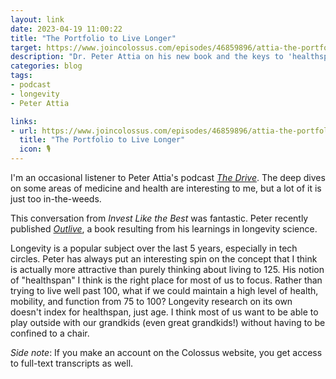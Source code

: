 ```yaml
---
layout: link
date: 2023-04-19 11:00:22
title: "The Portfolio to Live Longer"
target: https://www.joincolossus.com/episodes/46859896/attia-the-portfolio-to-live-longer
description: "Dr. Peter Attia on his new book and the keys to 'healthspan'."
categories: blog
tags:
- podcast
- longevity
- Peter Attia

links:
- url: https://www.joincolossus.com/episodes/46859896/attia-the-portfolio-to-live-longer
  title: "The Portfolio to Live Longer"
  icon: 🎙️
---
```


I'm an occasional listener to Peter Attia's podcast _[The Drive](https://peterattiamd.com/podcast/ "The Peter Attia Drive")_. The deep dives on some areas of medicine and health are interesting to me, but a lot of it is just too in-the-weeds.

This conversation from _Invest Like the Best_ was fantastic. Peter recently published _[Outlive](https://amzn.to/3N41IPX "Outlive by Peter Attia")_, a book resulting from his learnings in longevity science.

Longevity is a popular subject over the last 5 years, especially in tech circles. Peter has always put an interesting spin on the concept that I think is actually more attractive than purely thinking about living to 125. His notion of "healthspan" I think is the right place for most of us to focus. Rather than trying to live well past 100, what if we could maintain a high level of health, mobility, and function from 75 to 100? Longevity research on its own doesn't index for healthspan, just age. I think most of us want to be able to play outside with our grandkids (even great grandkids!) without having to be confined to a chair.

_Side note_: If you make an account on the Colossus website, you get access to full-text transcripts as well.